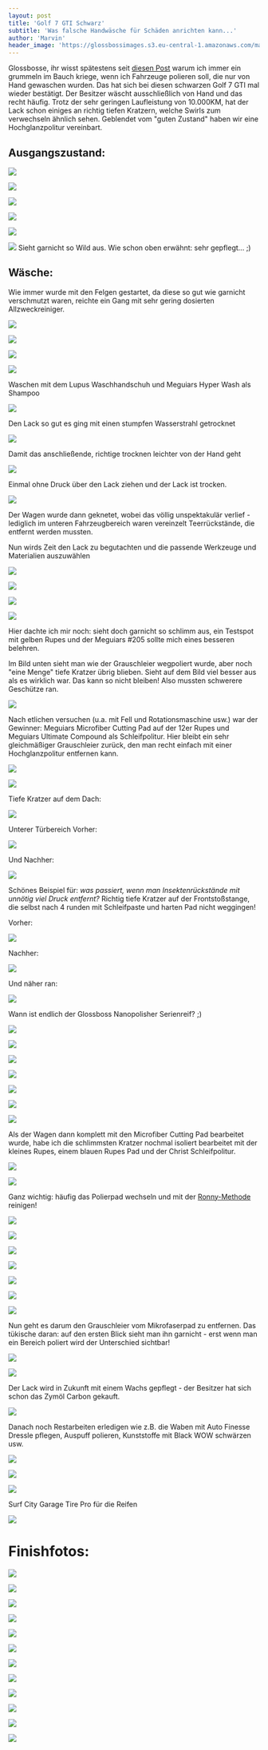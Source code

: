 ```yaml
---
layout: post
title: 'Golf 7 GTI Schwarz'
subtitle: 'Was falsche Handwäsche für Schäden anrichten kann...'
author: 'Marvin'
header_image: 'https://glossbossimages.s3.eu-central-1.amazonaws.com/marvin/golf7-gti-schwarz/DSC01227.jpg'
---
```

Glossbosse, ihr wisst spätestens seit [diesen Post](https://glossboss.de/allgemein/waschanlage-vermeiden/) warum ich immer ein grummeln im Bauch kriege, wenn ich Fahrzeuge polieren soll, die nur von Hand gewaschen wurden. Das hat sich bei diesen schwarzen Golf 7 GTI mal wieder bestätigt. Der Besitzer wäscht ausschließlich von Hand und das recht häufig. Trotz der sehr geringen Laufleistung von 10.000KM, hat der Lack schon einiges an richtig tiefen Kratzern, welche Swirls zum verwechseln ähnlich sehen. Geblendet vom "guten Zustand" haben wir eine Hochglanzpolitur vereinbart.

## Ausgangszustand:
![](https://glossbossimages.s3.eu-central-1.amazonaws.com/marvin/golf7-gti-schwarz/DSC01235.jpg)

![](https://glossbossimages.s3.eu-central-1.amazonaws.com/marvin/golf7-gti-schwarz/DSC01141.jpg)

![](https://glossbossimages.s3.eu-central-1.amazonaws.com/marvin/golf7-gti-schwarz/DSC01142.jpg)

![](https://glossbossimages.s3.eu-central-1.amazonaws.com/marvin/golf7-gti-schwarz/DSC01143.jpg)

![](https://glossbossimages.s3.eu-central-1.amazonaws.com/marvin/golf7-gti-schwarz/DSC01144.jpg)

![](https://glossbossimages.s3.eu-central-1.amazonaws.com/marvin/golf7-gti-schwarz/DSC01145.jpg)
Sieht garnicht so Wild aus. Wie schon oben erwähnt: sehr gepflegt... ;)

## Wäsche:
Wie immer wurde mit den Felgen gestartet, da diese so gut wie garnicht verschmutzt waren, reichte ein Gang mit sehr gering dosierten Allzweckreiniger.

![](https://glossbossimages.s3.eu-central-1.amazonaws.com/marvin/golf7-gti-schwarz/DSC01146.jpg)

![](https://glossbossimages.s3.eu-central-1.amazonaws.com/marvin/golf7-gti-schwarz/DSC01147.jpg)

![](https://glossbossimages.s3.eu-central-1.amazonaws.com/marvin/golf7-gti-schwarz/DSC01148.jpg)

![](https://glossbossimages.s3.eu-central-1.amazonaws.com/marvin/golf7-gti-schwarz/DSC01149.jpg)

Waschen mit dem Lupus Waschhandschuh und Meguiars Hyper Wash als Shampoo

![](https://glossbossimages.s3.eu-central-1.amazonaws.com/marvin/golf7-gti-schwarz/DSC01150.jpg)

Den Lack so gut es ging mit einen stumpfen Wasserstrahl getrocknet

![](https://glossbossimages.s3.eu-central-1.amazonaws.com/marvin/golf7-gti-schwarz/DSC01151.jpg)

Damit das anschließende, richtige trocknen leichter von der Hand geht

![](https://glossbossimages.s3.eu-central-1.amazonaws.com/marvin/golf7-gti-schwarz/DSC01152.jpg)

Einmal ohne Druck über den Lack ziehen und der Lack ist trocken.

![](https://glossbossimages.s3.eu-central-1.amazonaws.com/marvin/golf7-gti-schwarz/DSC01153.jpg)

Der Wagen wurde dann geknetet, wobei das völlig unspektakulär verlief - lediglich im unteren Fahrzeugbereich waren vereinzelt Teerrückstände, die entfernt werden mussten.

Nun wirds Zeit den Lack zu begutachten und die passende Werkzeuge und Materialien auszuwählen

![](https://glossbossimages.s3.eu-central-1.amazonaws.com/marvin/golf7-gti-schwarz/DSC01156.jpg)

![](https://glossbossimages.s3.eu-central-1.amazonaws.com/marvin/golf7-gti-schwarz/DSC01157.jpg)

![](https://glossbossimages.s3.eu-central-1.amazonaws.com/marvin/golf7-gti-schwarz/DSC01158.jpg)

![](https://glossbossimages.s3.eu-central-1.amazonaws.com/marvin/golf7-gti-schwarz/DSC01159.jpg)

Hier dachte ich mir noch: sieht doch garnicht so schlimm aus, ein Testspot mit gelben Rupes und der Meguiars #205 sollte mich eines besseren belehren.

Im Bild unten sieht man wie der Grauschleier wegpoliert wurde, aber noch "eine Menge" tiefe Kratzer übrig blieben. Sieht auf dem Bild viel besser aus als es wirklich war. Das kann so nicht bleiben! Also mussten schwerere Geschütze ran.

![](https://glossbossimages.s3.eu-central-1.amazonaws.com/marvin/golf7-gti-schwarz/DSC01166.jpg)

Nach etlichen versuchen (u.a. mit Fell und Rotationsmaschine usw.) war der Gewinner: Meguiars Microfiber Cutting Pad auf der 12er Rupes und Meguiars Ultimate Compound als Schleifpolitur. Hier bleibt ein sehr gleichmäßiger Grauschleier zurück, den man recht einfach mit einer Hochglanzpolitur entfernen kann.

![](https://glossbossimages.s3.eu-central-1.amazonaws.com/marvin/golf7-gti-schwarz/DSC01171.jpg)

![](https://glossbossimages.s3.eu-central-1.amazonaws.com/marvin/golf7-gti-schwarz/DSC01172.jpg)

Tiefe Kratzer auf dem Dach:

![](https://glossbossimages.s3.eu-central-1.amazonaws.com/marvin/golf7-gti-schwarz/DSC01175.jpg)

Unterer Türbereich Vorher:

![](https://glossbossimages.s3.eu-central-1.amazonaws.com/marvin/golf7-gti-schwarz/DSC01180.jpg)

Und Nachher:

![](https://glossbossimages.s3.eu-central-1.amazonaws.com/marvin/golf7-gti-schwarz/DSC01179.jpg)

Schönes Beispiel für: _was passiert, wenn man Insektenrückstände mit unnötig viel Druck entfernt?_ Richtig tiefe Kratzer auf der Frontstoßstange, die selbst nach 4 runden mit Schleifpaste und harten Pad nicht weggingen!

Vorher:

![](https://glossbossimages.s3.eu-central-1.amazonaws.com/marvin/golf7-gti-schwarz/DSC01184.jpg)

Nachher:

![](https://glossbossimages.s3.eu-central-1.amazonaws.com/marvin/golf7-gti-schwarz/DSC01185.jpg)

Und näher ran:

![](https://glossbossimages.s3.eu-central-1.amazonaws.com/marvin/golf7-gti-schwarz/DSC01186.jpg)

Wann ist endlich der Glossboss Nanopolisher Serienreif? ;)

![](https://glossbossimages.s3.eu-central-1.amazonaws.com/marvin/golf7-gti-schwarz/DSC01187.jpg)

![](https://glossbossimages.s3.eu-central-1.amazonaws.com/marvin/golf7-gti-schwarz/DSC01190.jpg)

![](https://glossbossimages.s3.eu-central-1.amazonaws.com/marvin/golf7-gti-schwarz/DSC01191.jpg)

![](https://glossbossimages.s3.eu-central-1.amazonaws.com/marvin/golf7-gti-schwarz/DSC01192.jpg)

![](https://glossbossimages.s3.eu-central-1.amazonaws.com/marvin/golf7-gti-schwarz/DSC01193.jpg)

![](https://glossbossimages.s3.eu-central-1.amazonaws.com/marvin/golf7-gti-schwarz/DSC01194.jpg)

![](https://glossbossimages.s3.eu-central-1.amazonaws.com/marvin/golf7-gti-schwarz/DSC01195.jpg)

Als der Wagen dann komplett mit den Microfiber Cutting Pad bearbeitet wurde, habe ich die schlimmsten Kratzer nochmal isoliert bearbeitet mit der kleines Rupes, einem blauen Rupes Pad und der Christ Schleifpolitur.

![](https://glossbossimages.s3.eu-central-1.amazonaws.com/marvin/golf7-gti-schwarz/DSC01196.jpg)

![](https://glossbossimages.s3.eu-central-1.amazonaws.com/marvin/golf7-gti-schwarz/DSC01197.jpg)

Ganz wichtig: häufig das Polierpad wechseln und mit der [Ronny-Methode](https://glossboss.de/anleitungen/polierpads-reinigen/) reinigen!

![](https://glossbossimages.s3.eu-central-1.amazonaws.com/marvin/golf7-gti-schwarz/DSC01198.jpg)

![](https://glossbossimages.s3.eu-central-1.amazonaws.com/marvin/golf7-gti-schwarz/DSC01199.jpg)

![](https://glossbossimages.s3.eu-central-1.amazonaws.com/marvin/golf7-gti-schwarz/DSC01200.jpg)

![](https://glossbossimages.s3.eu-central-1.amazonaws.com/marvin/golf7-gti-schwarz/DSC01201.jpg)

![](https://glossbossimages.s3.eu-central-1.amazonaws.com/marvin/golf7-gti-schwarz/DSC01202.jpg)

![](https://glossbossimages.s3.eu-central-1.amazonaws.com/marvin/golf7-gti-schwarz/DSC01203.jpg)

![](https://glossbossimages.s3.eu-central-1.amazonaws.com/marvin/golf7-gti-schwarz/DSC01204.jpg)

Nun geht es darum den Grauschleier vom Mikrofaserpad zu entfernen. Das tükische daran: auf den ersten Blick sieht man ihn garnicht - erst wenn man ein Bereich poliert wird der Unterschied sichtbar!

![](https://glossbossimages.s3.eu-central-1.amazonaws.com/marvin/golf7-gti-schwarz/DSC01209.jpg)

![](https://glossbossimages.s3.eu-central-1.amazonaws.com/marvin/golf7-gti-schwarz/DSC01210.jpg)

Der Lack wird in Zukunft mit einem Wachs gepflegt - der Besitzer hat sich schon das Zymöl Carbon gekauft.

![](https://glossbossimages.s3.eu-central-1.amazonaws.com/marvin/golf7-gti-schwarz/DSC01211.jpg)

Danach noch Restarbeiten erledigen wie z.B. die Waben mit Auto Finesse Dressle pflegen, Auspuff polieren, Kunststoffe mit Black WOW schwärzen usw.

![](https://glossbossimages.s3.eu-central-1.amazonaws.com/marvin/golf7-gti-schwarz/DSC01215.jpg)

![](https://glossbossimages.s3.eu-central-1.amazonaws.com/marvin/golf7-gti-schwarz/DSC01220.jpg)

![](https://glossbossimages.s3.eu-central-1.amazonaws.com/marvin/golf7-gti-schwarz/DSC01222.jpg)

Surf City Garage Tire Pro für die Reifen

![](https://glossbossimages.s3.eu-central-1.amazonaws.com/marvin/golf7-gti-schwarz/DSC01224.jpg)

# Finishfotos:

![](https://glossbossimages.s3.eu-central-1.amazonaws.com/marvin/golf7-gti-schwarz/DSC01227.jpg)

![](https://glossbossimages.s3.eu-central-1.amazonaws.com/marvin/golf7-gti-schwarz/DSC01229.jpg)

![](https://glossbossimages.s3.eu-central-1.amazonaws.com/marvin/golf7-gti-schwarz/DSC01231.jpg)

![](https://glossbossimages.s3.eu-central-1.amazonaws.com/marvin/golf7-gti-schwarz/DSC01233.jpg)

![](https://glossbossimages.s3.eu-central-1.amazonaws.com/marvin/golf7-gti-schwarz/DSC01234.jpg)

![](https://glossbossimages.s3.eu-central-1.amazonaws.com/marvin/golf7-gti-schwarz/DSC01239.jpg)

![](https://glossbossimages.s3.eu-central-1.amazonaws.com/marvin/golf7-gti-schwarz/DSC01240.jpg)

![](https://glossbossimages.s3.eu-central-1.amazonaws.com/marvin/golf7-gti-schwarz/DSC01242.jpg)

![](https://glossbossimages.s3.eu-central-1.amazonaws.com/marvin/golf7-gti-schwarz/DSC01244.jpg)

![](https://glossbossimages.s3.eu-central-1.amazonaws.com/marvin/golf7-gti-schwarz/DSC01245.jpg)

![](https://glossbossimages.s3.eu-central-1.amazonaws.com/marvin/golf7-gti-schwarz/DSC01250.jpg)

![](https://glossbossimages.s3.eu-central-1.amazonaws.com/marvin/golf7-gti-schwarz/DSC01251.jpg)